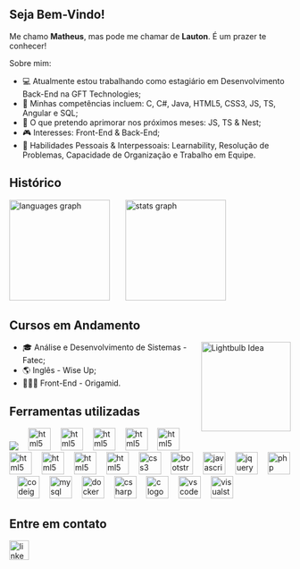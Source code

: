 ## Seja Bem-Vindo!
<p>Me chamo <b>Matheus</b>, mas pode me chamar de <b>Lauton</b>. É um prazer te conhecer!</p>
<p>Sobre mim:</p>
<ul>
  <li>💻 Atualmente estou trabalhando como estagiário em Desenvolvimento Back-End na GFT Technologies;</li> 
  <li>🧠 Minhas competências incluem: C, C#, Java, HTML5, CSS3, JS, TS, Angular e SQL;</li>
  <li>🌱 O que pretendo aprimorar nos próximos meses: JS, TS & Nest;</li>
  <li>🎮 Interesses: Front-End & Back-End;</li>
  <li>💬 Habilidades Pessoais & Interpessoais: Learnability, Resolução de Problemas, Capacidade de Organização e Trabalho em Equipe.</li>
</ul>

## Histórico
<div align="left">
  <img src="https://github-readme-stats.vercel.app/api/top-langs?username=lautones&locale=en&hide_title=false&layout=compact&card_width=320&langs_count=10&theme=tokyonight&hide_border=true&custom_title=Principais%20Linguagens%20Utilizadas" height="180" alt="languages graph"/>
  <img width="20"/>
  <img src="https://github-readme-stats.vercel.app/api?username=lautones&hide_title=false&hide_rank=true&show_icons=true&include_all_commits=true&count_private=true&disable_animations=false&theme=tokyonight&locale=en&hide_border=true&custom_title=Estat%C3%ADsticas" height="180" alt="stats graph"/>
</div>

## Cursos em Andamento
<div align="left">
  <img src="https://media.tenor.com/6bnek3U6Kc8AAAAi/idea-lightbulb.gif" height="160" alt="Lightbulb Idea" align="right"/>
  <ul>
    <li>🎓 Análise e Desenvolvimento de Sistemas - Fatec;</li>
    <li>🌎 Inglês - Wise Up;</li>
    <li>👨🏻‍💻 Front-End - Origamid.</li>
  </ul>
</div>

## Ferramentas utilizadas
<div align="left">

  
  
  <img src="https://cdn.jsdelivr.net/gh/devicons/devicon@latest/icons/rabbitmq/rabbitmq-original.svg" />         
  <img width="10"/>        
  <img src="https://cdn.jsdelivr.net/gh/devicons/devicon@latest/icons/azure/azure-original-wordmark.svg" height="40" alt="html5 logo"/>
  <img width="10"/>
  <img src="https://cdn.jsdelivr.net/gh/devicons/devicon@latest/icons/postman/postman-original.svg" height="40" alt="html5 logo"/>
  <img width="10"/>
  <img src="https://cdn.jsdelivr.net/gh/devicons/devicon@latest/icons/figma/figma-original.svg" height="40" alt="html5 logo"/>
  <img width="10"/>
  <img src="https://cdn.jsdelivr.net/gh/devicons/devicon@latest/icons/mongodb/mongodb-original-wordmark.svg" height="40" alt="html5 logo"/>
  <img width="10"/>
  <img src="https://cdn.jsdelivr.net/gh/devicons/devicon@latest/icons/java/java-original-wordmark.svg" height="40" alt="html5 logo"/>
  <img width="10"/>
  <img src="https://cdn.jsdelivr.net/gh/devicons/devicon@latest/icons/typescript/typescript-original.svg" height="40" alt="html5 logo"/>
  <img width="10"/>
  <img src="https://cdn.jsdelivr.net/gh/devicons/devicon@latest/icons/dotnetcore/dotnetcore-original.svg" height="40" alt="html5 logo"/>
  <img width="10"/>
  <img src="https://cdn.jsdelivr.net/gh/devicons/devicon@latest/icons/angular/angular-original.svg" height="40" alt="html5 logo"/>
  <img width="10"/>
  <img src="https://cdn.jsdelivr.net/gh/devicons/devicon/icons/html5/html5-original.svg" height="40" alt="html5 logo"/>
  <img width="10"/>
  <img src="https://cdn.jsdelivr.net/gh/devicons/devicon/icons/css3/css3-original.svg" height="40" alt="css3 logo"/>
  <img width="10"/>
  <img src="https://cdn.jsdelivr.net/gh/devicons/devicon/icons/bootstrap/bootstrap-original.svg" height="40" alt="bootstrap logo"/>
  <img width="10"/>
  <img src="https://cdn.jsdelivr.net/gh/devicons/devicon/icons/javascript/javascript-original.svg" height="40" alt="javascript logo"/>
  <img width="10"/>
  <img src="https://cdn.jsdelivr.net/gh/devicons/devicon/icons/jquery/jquery-original.svg" height="40" alt="jquery logo"/>
  <img width="10"/>
  <img src="https://cdn.jsdelivr.net/gh/devicons/devicon/icons/php/php-original.svg" height="40" alt="php logo"/>
  <img width="10"/>
  <img src="https://cdn.jsdelivr.net/gh/devicons/devicon/icons/codeigniter/codeigniter-plain.svg" height="40" alt="codeigniter logo"/>
  <img width="10"/>
  <img src="https://cdn.jsdelivr.net/gh/devicons/devicon/icons/mysql/mysql-original.svg" height="40" alt="mysql logo"/>
  <img width="10"/>
  <img src="https://cdn.jsdelivr.net/gh/devicons/devicon/icons/docker/docker-original.svg" height="40" alt="docker logo"/>
  <img width="10"/>
  <img src="https://cdn.jsdelivr.net/gh/devicons/devicon/icons/csharp/csharp-original.svg" height="40" alt="csharp logo"/>
  <img width="10"/>
  <img src="https://cdn.jsdelivr.net/gh/devicons/devicon/icons/c/c-original.svg" height="40" alt="c logo"/>
  <img width="10"/>
  <img src="https://cdn.jsdelivr.net/gh/devicons/devicon/icons/vscode/vscode-original.svg" height="40" alt="vscode logo"/>
  <img width="10"/>
  <img src="https://cdn.jsdelivr.net/gh/devicons/devicon/icons/visualstudio/visualstudio-plain.svg" height="40" alt="visualstudio logo"/>
</div>

## Entre em contato
<div align="left">
  <a href="https://www.linkedin.com/in/matheus-lauton/"><img src="https://img.shields.io/static/v1?message=LinkedIn&logo=linkedin&label=&color=0077B5&logoColor=white&labelColor=&style=for-the-badge" height="35" alt="linkedin logo"/></a>
</div>
